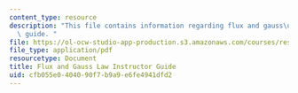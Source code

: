 ```yaml
---
content_type: resource
description: "This file contains information regarding flux and gauss\u2019 law instructor\
  \ guide. "
file: https://ol-ocw-studio-app-production.s3.amazonaws.com/courses/res-tll-004-stem-concept-videos-fall-2013/cfb055e0404090f7b9a9e6fe4941dfd2_MITRES_TLL-004F13_FlxGuide.pdf
file_type: application/pdf
resourcetype: Document
title: Flux and Gauss Law Instructor Guide
uid: cfb055e0-4040-90f7-b9a9-e6fe4941dfd2
---
```


